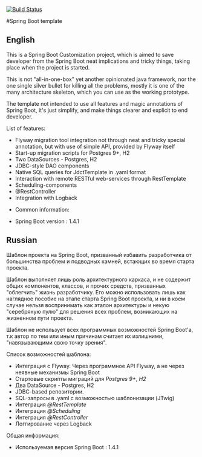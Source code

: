 [![Build Status](https://travis-ci.org/mos91/spring-boot-template.svg?branch=master)](https://travis-ci.org/mos91/spring-boot-template)

#Spring Boot template
## English

This is a Spring Boot Customization project, which is aimed to save developer from the Spring Boot neat implications and tricky things, taking place when the project is started.

This is not "all-in-one-box" yet another opinionated java framework, nor the one single silver bullet for killing all the problems, mostly it is one of the many architecture skeleton, which you can use as the working prototype.

The template not intended to use all features and magic annotations of Spring Boot, it's just simplify, and make things clearer and explicit to end developer.

List of features:
+ Flyway migration tool integration not through neat and tricky special annotation, but with use of simple API, provided by Flyway itself
+ Start-up migration scripts for Postgres 9+, H2
+ Two DataSources - Postgres, H2
+ JDBC-style DAO components
+ Native SQL queries for JdctTemplate in .yaml format
+ Interaction with remote RESTful web-services through RestTemplate
+ Scheduling-components
+ @RestController
+ Integration with Logback

* Common information:
+ Spring Boot version : 1.4.1

## Russian 

Шаблон проекта на Spring Boot, призванный избавить разработчика от большинства проблем и подводных камней,
встающих во время старта проекта.

Шаблон выполняет лишь роль архитектурного каркаса, и не содержит общих компонентов, классов, и прочих средств, 
призванных "облегчить" жизнь разработчику. Его можно использовать лишь как наглядное пособие на этапе старта Spring Boot проекта, 
и ни в коем случае нельзя воспринимать как эталон архитектуры и некую "серебряную пулю" для решения всех проблем, возникающих на жизненном пути проекта.

Шаблон не использует всех программных возможностей Spring Boot'а, т.к автор по тем или иным причинам считает их излишними, "навязывающими свою точку зрения". 

Список возможностей шаблона:
+ Интеграция с Flyway. Через программное API Flyway, а не через неявные механизмы Spring Boot
+ Стартовые скрипты миграций для *Postgres 9+*, *H2*
+ Два DataSource - Postgres, H2
+ JDBC-based репозитории.
+ SQL-запросы в .yaml c возможностью шаблонизации (JTwig)
+ Интеграция *@RestTemplate*
+ Интеграция *@Scheduling*
+ Интеграция *@RestController*
+ Логгирование через Logback

Общая информация:
+ Используемая версия Spring Boot : 1.4.1
